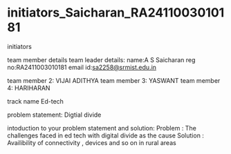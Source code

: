 # initiators_Saicharan_RA2411003010181

initiators

team member details
team leader details:
name:A S Saicharan 
reg no:RA2411003010181
email id:sa2258@srmist.edu.in

team member 2: VIJAI ADITHYA 
team member 3: YASWANT 
team member 4: HARIHARAN

track name Ed-tech

problem statement: Digtial divide

intoduction to your problem statement and solution:
Problem : The challenges faced in ed tech with digital divide as the cause
Solution : Availibility of connectivity , devices and so on in rural areas 
